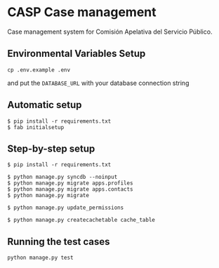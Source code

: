 # CASP Case management
Case management system for Comisión Apelativa del Servicio Público.

## Environmental Variables Setup

```
cp .env.example .env
```

and put the `DATABASE_URL` with your database connection string

## Automatic setup

```
$ pip install -r requirements.txt
$ fab initialsetup
```


## Step-by-step setup

```
$ pip install -r requirements.txt

$ python manage.py syncdb --noinput
$ python manage.py migrate apps.profiles
$ python manage.py migrate apps.contacts
$ python manage.py migrate

$ python manage.py update_permissions

$ python manage.py createcachetable cache_table
```

## Running the test cases

```
python manage.py test
```
